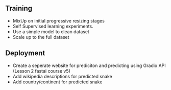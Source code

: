 ## Training 

- MixUp on initial progressive resizing stages
- Self Supervised learning experiments.
- Use a simple model to clean dataset
- Scale up to the full dataset

## Deployment

- Create a seperate website for prediciton and predicting using Gradio API (Lesson 2 fastai course v5)
- Add wikipedia descriptions for predicted snake
- Add country/continent for predicted snake